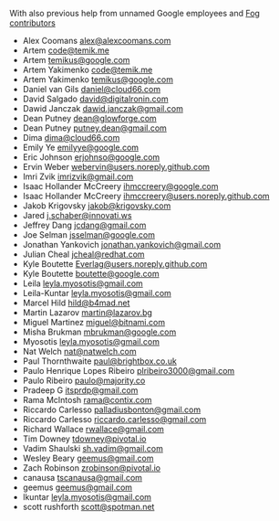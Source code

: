 With also previous help from unnamed Google employees and [Fog contributors](https://github.com/fog/fog/blob/master/CONTRIBUTORS.md)

* Alex Coomans <alex@alexcoomans.com>
* Artem <code@temik.me>
* Artem <temikus@google.com>
* Artem Yakimenko <code@temik.me>
* Artem Yakimenko <temikus@google.com>
* Daniel van Gils <daniel@cloud66.com>
* David Salgado <david@digitalronin.com>
* Dawid Janczak <dawid.janczak@gmail.com>
* Dean Putney <dean@glowforge.com>
* Dean Putney <putney.dean@gmail.com>
* Dima <dima@cloud66.com>
* Emily Ye <emilyye@google.com>
* Eric Johnson <erjohnso@google.com>
* Ervin Weber <webervin@users.noreply.github.com>
* Imri Zvik <imrizvik@gmail.com>
* Isaac Hollander McCreery <ihmccreery@google.com>
* Isaac Hollander McCreery <ihmccreery@users.noreply.github.com>
* Jakob Krigovsky <jakob@krigovsky.com>
* Jared <j.schaber@innovati.ws>
* Jeffrey Dang <jcdang@gmail.com>
* Joe Selman <jsselman@google.com>
* Jonathan Yankovich <jonathan.yankovich@gmail.com>
* Julian Cheal <jcheal@redhat.com>
* Kyle Boutette <Everlag@users.noreply.github.com>
* Kyle Boutette <boutette@google.com>
* Leila <leyla.myosotis@gmail.com>
* Leila-Kuntar <leyla.myosotis@gmail.com>
* Marcel Hild <hild@b4mad.net>
* Martin Lazarov <martin@lazarov.bg>
* Miguel Martinez <miguel@bitnami.com>
* Misha Brukman <mbrukman@google.com>
* Myosotis <leyla.myosotis@gmail.com>
* Nat Welch <nat@natwelch.com>
* Paul Thornthwaite <paul@brightbox.co.uk>
* Paulo Henrique Lopes Ribeiro <plribeiro3000@gmail.com>
* Paulo Ribeiro <paulo@majority.co>
* Pradeep G <itsprdp@gmail.com>
* Rama McIntosh <rama@contix.com>
* Riccardo Carlesso <palladiusbonton@gmail.com>
* Riccardo Carlesso <riccardo.carlesso@gmail.com>
* Richard Wallace <rwallace@gmail.com>
* Tim Downey <tdowney@pivotal.io>
* Vadim Shaulski <sh.vadim@gmail.com>
* Wesley Beary <geemus@gmail.com>
* Zach Robinson <zrobinson@pivotal.io>
* canausa <tscanausa@gmail.com>
* geemus <geemus@gmail.com>
* lkuntar <leyla.myosotis@gmail.com>
* scott rushforth <scott@spotman.net>
